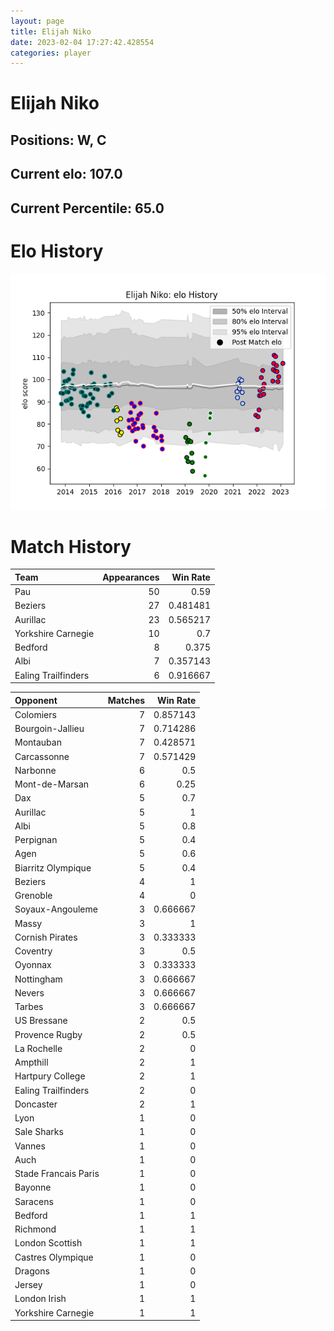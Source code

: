 ```yaml
---  
layout: page  
title: Elijah Niko  
date: 2023-02-04 17:27:42.428554  
categories: player  
---
```

# Elijah Niko

## Positions: W, C

## Current elo: 107.0

## Current Percentile: 65.0

# Elo History


![elo history](history_ElijahNiko.png)
# Match History


| Team                |   Appearances |   Win Rate |
|:--------------------|--------------:|-----------:|
| Pau                 |            50 |   0.59     |
| Beziers             |            27 |   0.481481 |
| Aurillac            |            23 |   0.565217 |
| Yorkshire Carnegie  |            10 |   0.7      |
| Bedford             |             8 |   0.375    |
| Albi                |             7 |   0.357143 |
| Ealing Trailfinders |             6 |   0.916667 |

| Opponent             |   Matches |   Win Rate |
|:---------------------|----------:|-----------:|
| Colomiers            |         7 |   0.857143 |
| Bourgoin-Jallieu     |         7 |   0.714286 |
| Montauban            |         7 |   0.428571 |
| Carcassonne          |         7 |   0.571429 |
| Narbonne             |         6 |   0.5      |
| Mont-de-Marsan       |         6 |   0.25     |
| Dax                  |         5 |   0.7      |
| Aurillac             |         5 |   1        |
| Albi                 |         5 |   0.8      |
| Perpignan            |         5 |   0.4      |
| Agen                 |         5 |   0.6      |
| Biarritz Olympique   |         5 |   0.4      |
| Beziers              |         4 |   1        |
| Grenoble             |         4 |   0        |
| Soyaux-Angouleme     |         3 |   0.666667 |
| Massy                |         3 |   1        |
| Cornish Pirates      |         3 |   0.333333 |
| Coventry             |         3 |   0.5      |
| Oyonnax              |         3 |   0.333333 |
| Nottingham           |         3 |   0.666667 |
| Nevers               |         3 |   0.666667 |
| Tarbes               |         3 |   0.666667 |
| US Bressane          |         2 |   0.5      |
| Provence Rugby       |         2 |   0.5      |
| La Rochelle          |         2 |   0        |
| Ampthill             |         2 |   1        |
| Hartpury College     |         2 |   1        |
| Ealing Trailfinders  |         2 |   0        |
| Doncaster            |         2 |   1        |
| Lyon                 |         1 |   0        |
| Sale Sharks          |         1 |   0        |
| Vannes               |         1 |   0        |
| Auch                 |         1 |   0        |
| Stade Francais Paris |         1 |   0        |
| Bayonne              |         1 |   0        |
| Saracens             |         1 |   0        |
| Bedford              |         1 |   1        |
| Richmond             |         1 |   1        |
| London Scottish      |         1 |   1        |
| Castres Olympique    |         1 |   0        |
| Dragons              |         1 |   0        |
| Jersey               |         1 |   0        |
| London Irish         |         1 |   1        |
| Yorkshire Carnegie   |         1 |   1        |